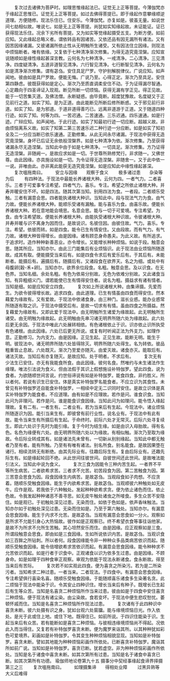 <!-- { "loadSidebar": true } -->
　　复次过去诸佛为菩萨时。如理思惟缘起法已。证觉无上正等菩提。今薄伽梵亦于缘起正思惟已。证觉无上正等菩提。如过去佛得菩提已。即于缘起作意攀缘顺逆道理。方便随修。现法乐住已。住安乐。今薄伽梵。亦复如是。彼虽无量。如说世间七劫相似故。唯说七。如是无上正等菩提。尚犹如实知缘起故。未证能证。证已获得现法乐住。况余下劣所有菩提。又为如实等觉缘起摄受五支。为断方便。如前应知。又此缘起总略义者。谓依转品有因诸苦。又依还品有因无漏所有诸法。又有因苦因缘诸漏。又彼诸漏所依止性从无明触所生诸受。又有因法住立因缘。则现法中烦恼断者。唯有依缘。又复依于七种清净渐次修集。为得无造究竟涅槃。应知宣说随顺如是缘性缘起甚深言教。云何名为七种清净。一戒清净。二心清净。三见清净。四度疑清净。五道非道智见清净。六行智见清净。七行断智见清净。云何名为如是清净渐次修集。谓有苾刍。安住具足尸罗。守护别解脱律仪。广说应知。如声闻地。彼由如是具尸罗故。便能无悔。广说乃至。心得正定。渐次乃至具足。安住第四静虑。彼既获得如是定心。渐次乃至质直调柔安住不动。于为证得漏尽智通。心定趣向于四圣谛证入现观。断见所断一切烦恼。获得无漏有学正见。得正见故。能于一切苦集灭道。及佛法僧。永断疑惑。由毕竟断。超度犹豫故。名度疑又于正见前行之道。如实了知。是为正道。由此能断见所断后修所断惑。又于邪见前行非道。如实了知。是为邪道。于道非道得善巧已。远离非道游于正道。又于随道四种行迹。如实了知。何等为四。一苦迟通。二苦速通。三乐迟通。四乐速通。如是行迹。广辩应知。如声闻地。于此行迹。如实了知最初行迹一切应断。超越义故。非由烦恼离系义故。如实了知第二第三苦速乐迟二种行迹一分应断。如是如实了知初全及二一分应当断已依乐速通。正勤修集。从此无间永尽诸漏。于现法中获得无造究竟涅槃。身坏已后证无余依般涅槃界。如是七种清净为依。渐次修集。乃至获得诸漏永尽无造涅槃。当知此中由于如是七种清净。一切具足。渐次修集。方乃证得无造涅槃。非随阙一。是故应求如是一切。于世尊所熟修梵行。非求随一。又佛世尊。由此因缘。亦具施设如是一切。为令证得无造涅槃。非随舍一。又于此中依一一说。非唯由此。亦非离此能获无造究竟涅槃。如是应知此中缘性缘起甚深。
　　复次嗢拖南曰。
　　安立与因缘　　观察于食义
　　极多诸过患　　杂染等为后
　　有四种法。于现法中最能长养诸根大种。云何为四。一者气力。二者喜乐。三者于可爱事专注希望。四者气力。喜乐。专注。希望之所依止诸根大种。并寿并暖安住不坏。如是四法。随其次第当知。别用四法为食。一者段。二者顺乐受触。三者有漏意会思。四者能执诸根大种识。当知此中。段与现法气力为食。由气力故。便能长养诸根大种。能顺乐受诸有漏触。能与喜乐为食。由喜乐故。便能长养诸根大种。若在意地能会境思。名意会思。能与一切于可爱境。专注希望。为食。由专注希望故。便能长养诸根大种。由能执受诸根大种识故。令彼诸根大种。并寿并暖与识不离身为因而住。是故说识。名彼住因。由彼住故。气力。喜乐。专注。希望。依彼而转。如是四食。能令已生有情安住。又由段故。而有气力。有气力故。诸根大种皆得增长。由是因缘。诸有顾恋身命愚夫。为此义故。有所追求。于追求时。造作种种新善恶业。亦令增长。又能增长种种烦恼。如说于段。触意会思。随其所应。当知亦尔。由此三门能集后有业烦恼识。此于现法由业烦恼所随逐故。成其有取。便能摄受当来后有。如是四食令求后有爱乐后有。于其后有。未能断者。能摄后有。遍摄后有。随摄后有。又诸段食在欲界天。名之为细。或处中有母腹卵[穀-禾+卵]。当知亦尔。欲界余位段食。名粗。触意会思。及以识食。在无色界。当知名细。余处名粗。有色为依易分别故。无色为依难分别故。又此诸食当知。有异粗细义门。谓若能使已生有情得安住者。说名为粗。摄益求有诸有情者。当知是细。如是应知安立四食。
　　复次如上所说诸根大种。由集谛摄。先爱而生。为欲令彼得增长故。追求四食。由此道理。已生有情虽由四食而得安住。然本藉爱为缘故有。又有爱故。于现法中依诸食身。由三种门。滋长业惑。能办业惑常所随逐有取之识。于现法中摄受后有。是故一切求有有情。虽由四食之所摄益。然复藉爱为缘故有。又即此爱于现法中。由无明触所生诸爱为缘故起。此无明触所生诸受。由无明触为缘故起。此无明触由先串习诸无明界所随六处为缘故起。此六处后更无余因。于现法中唯此六处展转相依。有色诸根依止于识。识亦依止识所执受有色诸根。由此因缘。六处已后更无所说。或复有时听闻正法为外支力。如理作意。正勤修习。为内支力。由是因缘。正见生起。正见生故。能断无明。能生于明。彼现法中。诸无明界所随六处皆得除灭。明界所随六处得生。名为转依。彼品粗重皆止息故。六处既灭。渐次乃至爱亦随灭。由爱灭故。诸食亦灭。能取后有。诸法灭故。当知后有亦复随灭。是故应知。处于明者。不求后有。
　　复次无有少法生已安住。亦无有我能食所食。由此因缘。彼何名食。然唯约与未生诸法作生缘理。唯法引法说为食义。但由法假于其识上假想施设补特伽罗。望此四食。说为食者。为欲随顺世间言说。约世俗谛说有如是补特伽罗。能食四食。非约胜义。所以者何。若说有识生已安住。体是真实补特伽罗名能食者。不应立识为其食性。未曾见有补特伽罗还自能食补特伽罗。一相续中定无二识同时安住。是故立识体是真实补特伽罗为能食者。不应道理。由有如是不应理故。若作是问。谁食识食。当知此问为非理问。若作是问。谁是能食识食因缘。当知此问为如理问。能令悟入缘起理故。复有二有。一者生有。二者业有。若为当来后有生起。今现法中。诸业烦恼所随逐识为因。能引当来生有。即彼曾有前行业性。说名业有。于现法中有此有故。能令当来生有所摄后有生起。于命终时。前际六处才无常灭。后际六处寻复续生。即此六处识于先时为能引缘。复于今时为结生缘。如是由识入母胎故。得有名色。名色为缘便有六处。由无明界所随六处以为缘故。有相似触。渐次乃至取为缘故。令后际业转成其有。如是诸法先未曾有。一切新从别别缘起。当知此中都无触者乃至有者。能有所触。乃至有有唯有诸法。别名所食。别名能食。是故因果堕在诸行。相续流转无有断绝。由其先际业有。往趣后际生有。复由后际业有。还趣先际生有。如是缘起轮回不绝。从此世间往彼世间。自彼世间还此世间。是故唯法能引法义。当知此中说为食义。
　　复次三食为因能令三种内苦生起。一者界不平等所生病苦。二者欲希求苦。三者求不允苦。初苦段食为因。第二苦触食为因。第三苦意会思食为因。段食因缘生内病苦。是故苾刍。当观段食如子肉想。不应贪着。随顺乐受触食因缘。能生于内欲希求苦。是故苾刍。当观顺彼六种触处如无皮牛。应作是观。若我依于六种触处。发起种种欲希求贪。便为依止诸色而住。依止色故。令我发起种种诸恶不善寻思。如无皮牛触处诸虫之所唼食。多生众苦不安隐住。如是观已。于初触处深见过患。无染而住。如依于色如是。依声香味触法。当知亦尔如于初触处深见过患。无染而住如是。乃至于第六触处。当知亦尔。有漏意会思食因缘。能生于内求不允苦。是故苾刍。当观有漏意会思食如一分火。观察如是所求不允能引身心大热恼故。彼作如是正观察已。终不希望衣食等事往诣他家。是故不为所求不允所生苦触。其心坦然安乐而住。由是因缘。应正观察如是三食。所谓段触意会思食。即由如是三食因缘。生如所说依识内苦。是故苾刍。当观识食如三百鉾之所钻刺。所以者何。段食因缘能令非一种种众多品类病苦依识而起。随顺乐受触食因缘。能令倍增欲希求苦依识而起。有漏意会思食因缘。能令种种求不允苦依识而起。如是行者于识食中。正观诸食以识为依多生过患。由是因缘。不顾身命。如是如理于四种食审正观察。审观为依能于现法永断诸食。食永断故。得至当来后有苦际。
　　复次若不如实观此四食。便为喜贪之所染污。若为是二所染污者。当知希求二种过患。一者当来。二者现法。于四食中。有漏意会思食因缘。专注希望俱行喜染名喜。随顺乐受触食因缘。于能随顺喜乐诸食多生染著名贪。此二烦恼于现法中能染于识。令其安止四种识住。增长当来后有种子。既增长已生起后有生等众苦。当知是名喜贪二种烦恼所作当来过患。彼由如是于四食中安住喜贪二种烦恼。便于现法有诸尘染。由尘染故。食若变坏。于现法中便生悲叹愁忧。萎顿怀戚而住。当知是名喜贪二种烦恼所作现法过患。
　　复次诸有于此四种识中喜贪未断。彼六处摄有识之身。犹如台观六处窗牖。能与缘境烦恼日光。作入依处。是光于此或住上地。或住下地。既得住已。如前所说。于四识住能染于识。生起当来后有众苦。若有能断如是喜贪二种烦恼。与彼相违缘境烦恼尚不得起。况依此入而当得住。又复若有补特伽罗喜贪未断。便为魔罗来诣其所。以其种种犹如彩色可爱境界。彩画如是补特伽罗。令其变生种种烦恼相貌显现。当知如是补特伽罗。喜贪未断。譬如其地能为种种烦恼彩画作所依处。已断喜贪补特伽罗。魔诣其所如前广说。当知如是补特伽罗。喜贪已断。犹若虚空。非为种种烦恼彩画作所依处。当知是名于诸食中喜贪未断。如其次第所有过患。当知是名于诸食中喜贪已断。如其次第所有功德。
瑜伽师地论卷第九十五
摄事分中契经事缘起食谛界择摄第三之三
　　复次嗢拖南曰。
　　如理摄集谛　　得相处业障
　　过黑异熟等　　大义后难得
